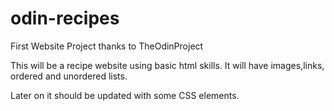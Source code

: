 # odin-recipes
First Website Project thanks to TheOdinProject

This will be a recipe website using basic html skills. It will have
images,links, ordered and unordered lists. 

Later on it should be updated with some CSS elements.
